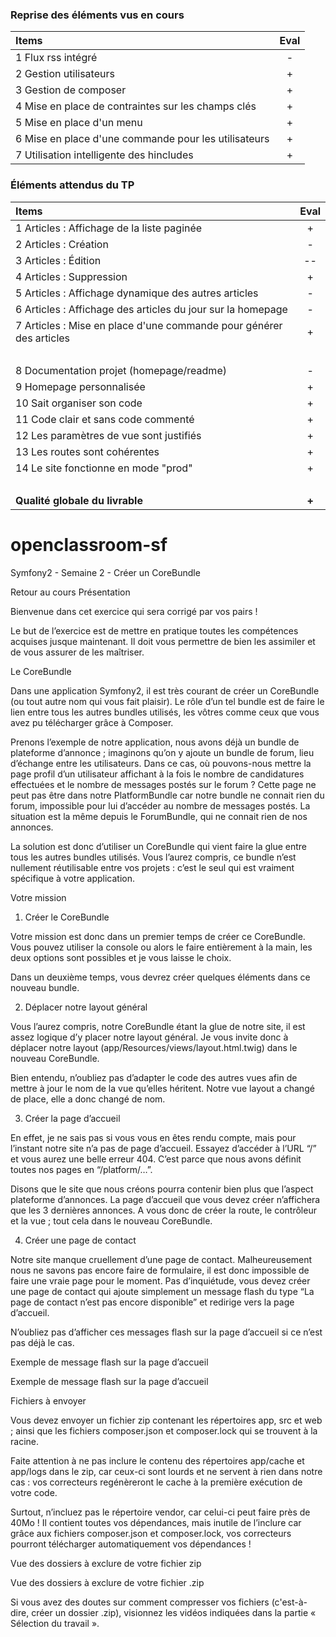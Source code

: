 
### Reprise des éléments vus en cours
| Items | Eval   |
| :------- |  :---: |
| 1 Flux rss intégré | -    |
| 2 Gestion utilisateurs | +    |
| 3 Gestion de composer | +    |
| 4 Mise en place de contraintes sur les champs clés | +   |
| 5 Mise en place d'un menu | +   |
| 6 Mise en place d'une commande pour les utilisateurs | + |
| 7 Utilisation intelligente des hincludes | + |

### Éléments attendus du TP

| Items     | Eval   |
| :------- |  :---: |
| 1 Articles : Affichage de la liste paginée  | + |
| 2 Articles : Création  | - |
| 3 Articles : Édition | -- |
| 4 Articles : Suppression | + |
| 5 Articles : Affichage dynamique des autres articles | - |
| 6 Articles : Affichage des articles du jour sur la homepage  | - |
| 7 Articles : Mise en place d'une commande pour générer des articles | + |
| &nbsp; | &nbsp; |
| 8 Documentation projet (homepage/readme) |  -  |
| 9 Homepage personnalisée  | + |
| 10 Sait organiser son code | + |
| 11 Code clair et sans code commenté | + |
| 12 Les paramètres de vue sont justifiés  | + |
| 13 Les routes sont cohérentes  | + |
| 14 Le site fonctionne en mode "prod"  | + |
| &nbsp; | &nbsp; |
| **Qualité globale du livrable**  | **+** |


openclassroom-sf
================
Symfony2 - Semaine 2 - Créer un CoreBundle

Retour au cours
Présentation

Bienvenue dans cet exercice qui sera corrigé par vos pairs !

Le but de l’exercice est de mettre en pratique toutes les compétences acquises jusque maintenant. Il doit vous permettre de bien les assimiler et de vous assurer de les maîtriser.

 
Le CoreBundle

Dans une application Symfony2, il est très courant de créer un CoreBundle (ou tout autre nom qui vous fait plaisir). 
Le rôle d’un tel bundle est de faire le lien entre tous les autres bundles utilisés, les vôtres comme ceux que vous avez pu télécharger grâce à Composer.

Prenons l’exemple de notre application, nous avons déjà un bundle de plateforme d’annonce ; imaginons qu’on y ajoute un bundle de forum, lieu d’échange entre les utilisateurs. 
Dans ce cas, où pouvons-nous mettre la page profil d’un utilisateur affichant à la fois le nombre de candidatures effectuées et le nombre de messages postés sur le forum ? 
Cette page ne peut pas être dans notre PlatformBundle car notre bundle ne connait rien du forum, impossible pour lui d’accéder au nombre de messages postés. 
La situation est la même depuis le ForumBundle, qui ne connait rien de nos annonces.

La solution est donc d’utiliser un CoreBundle qui vient faire la glue entre tous les autres bundles utilisés. Vous l’aurez compris, ce bundle n’est nullement réutilisable entre vos projets : 
c’est le seul qui est vraiment spécifique à votre application.

 
Votre mission
1. Créer le CoreBundle

Votre mission est donc dans un premier temps de créer ce CoreBundle. Vous pouvez utiliser la console ou alors le faire entièrement
à la main, les deux options sont possibles et je vous laisse le choix.

Dans un deuxième temps, vous devrez créer quelques éléments dans ce nouveau bundle.

 
2. Déplacer notre layout général

Vous l’aurez compris, notre CoreBundle étant la glue de notre site, il est assez logique d’y placer notre layout général.
Je vous invite donc à déplacer notre layout (app/Resources/views/layout.html.twig) dans le nouveau CoreBundle.

Bien entendu, n’oubliez pas d’adapter le code des autres vues afin de mettre à jour le nom de la vue qu’elles héritent.
Notre vue layout a changé de place, elle a donc changé de nom.

 
3. Créer la page d’accueil

En effet, je ne sais pas si vous vous en êtes rendu compte, mais pour l’instant notre site n’a pas de page d’accueil.
Essayez d’accéder à l’URL “/” et vous aurez une belle erreur 404. C’est parce que nous avons définit toutes nos pages en “/platform/…”.

Disons que le site que nous créons pourra contenir bien plus que l’aspect plateforme d’annonces.
La page d’accueil que vous devez créer n’affichera que les 3 dernières annonces.
A vous donc de créer la route, le contrôleur et la vue ; tout cela dans le nouveau CoreBundle.

 
4. Créer une page de contact

Notre site manque cruellement d’une page de contact. Malheureusement nous ne savons pas encore faire de formulaire,
il est donc impossible de faire une vraie page pour le moment. Pas d’inquiétude, vous devez créer une page de contact qui ajoute simplement un message flash du type
“La page de contact n’est pas encore disponible” et redirige vers la page d’accueil.

N’oubliez pas d’afficher ces messages flash sur la page d’accueil si ce n’est pas déjà le cas.

Exemple de message flash sur la page d’accueil

Exemple de message flash sur la page d’accueil

 
Fichiers à envoyer

Vous devez envoyer un fichier zip contenant les répertoires app, src et web ; ainsi que les fichiers composer.json et composer.lock qui se trouvent à la racine.

Faite attention à ne pas inclure le contenu des répertoires app/cache et app/logs dans le zip, car ceux-ci sont lourds et ne servent à rien dans notre cas :
vos correcteurs regénèreront le cache à la première exécution de votre code.

Surtout, n’incluez pas le répertoire vendor, car celui-ci peut faire près de 40Mo ! Il contient toutes vos dépendances, mais inutile de l’inclure
car grâce aux fichiers composer.json et composer.lock, vos correcteurs pourront télécharger automatiquement vos dépendances !

Vue des dossiers à exclure de votre fichier zip

Vue des dossiers à exclure de votre fichier .zip

 

Si vous avez des doutes sur comment compresser vos fichiers (c'est-à-dire, créer un dossier .zip), visionnez les vidéos indiquées dans la partie « Sélection du travail ».
